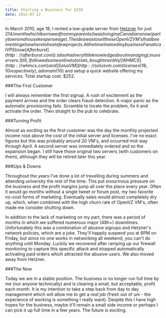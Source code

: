 ```yaml
---
title: Starting a Business for $250
date: 2013-07-22
---
```


In March 2010, age 18, I rented a low-grade server from [Hetzner](http://hetzner.de/en) for just $214/month which I borrowed from my parents (I was living in a Canadian snow/party town on a housekeepers wage). The idea was to sell these OpenVZ VM's I had been renting elsewhere to host a few projects. At the time I named my business Fanatical VPS (now [Afterburst](http://afterburst.com)). I also had very little knowledge about managing Linux servers. Still, I followed some online tutorials,  bought monthly [WHMCS](http://whmcs.com) and [SolusVM](http://solusvm.com) licenses ($18, $10 respectively), a domain ($10) and setup a quick website offering my services. Total startup cost: $252.

###The First Customer

I will always remember the first signup. A rush of excitement as the payment arrives and the order clears fraud-detection. A major panic as the automatic provisioning fails. Scramble to locate the problem, fix it and activate the order. Then straight to the pub to celebrate.

###Turning Profit

Almost as exciting as the first customer was the day the monthly projected income rose above the cost of the initial server and licenses. I've no exact figures but this was probably around 20 VM's, and occurred mid-way through April. A second server was immediately ordered and so the expansion began. I still have those original two servers (with customers on them), although they will be retired later this year.

###Ups & Downs

Throughout the years I've done a lot of travelling during summers and attending university the rest of the time. This put enourmous pressure on the business and the profit margins jump all over the place every year. Often it would go months without a single tweet or forum post, my two favorite no-cost forms of marketing. Eventually sales would almost completely dry up, which, when combined with the high churn rate of OpenVZ VM's, often made me consider shutting down.

In addition to the lack of marketing on my part, there was a period of months in which we suffered numerous major (48h+) downtimes. Unfortunately this was a combination of abusive signups and Hetzner's network policies, which are a joke. They'll happily suspend you at 6PM on Friday, but since no one works in networking all weekend, you can't do anything until Monday. Luckily we recovered after ramping up our firewall monitoring to capture this specific attack and stopped automatically activating paid orders which attracted the abusive users. We also moved away from Hetzner.

###The Now

Today we are in a stable position. The business is no longer run full time by me (nor anyone technically) and is clearing a small, but acceptable, profit each month. It is my intention to take a step back from day to day management which will allow me to get a _real_ job (fresh out of uni - the experience of working is something I really want). Despite this I have high hopes for the business, maybe it'll remain a small side income or perhaps I can pick it up full time in a few years. The future is exciting.
